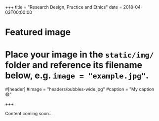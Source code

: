 +++
title = "Research Design, Practice and Ethics"
date = 2018-04-03T00:00:00

# Featured image
# Place your image in the `static/img/` folder and reference its filename below, e.g. `image = "example.jpg"`.
#[header]
#image = "headers/bubbles-wide.jpg"
#caption = "My caption :smile:"

+++

Content coming soon...
